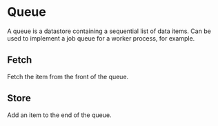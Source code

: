 # Queue

A queue is a datastore containing a sequential list of data items. Can be used to implement a job queue for a worker process, for example.

## Fetch

Fetch the item from the front of the queue.

## Store

Add an item to the end of the queue.

